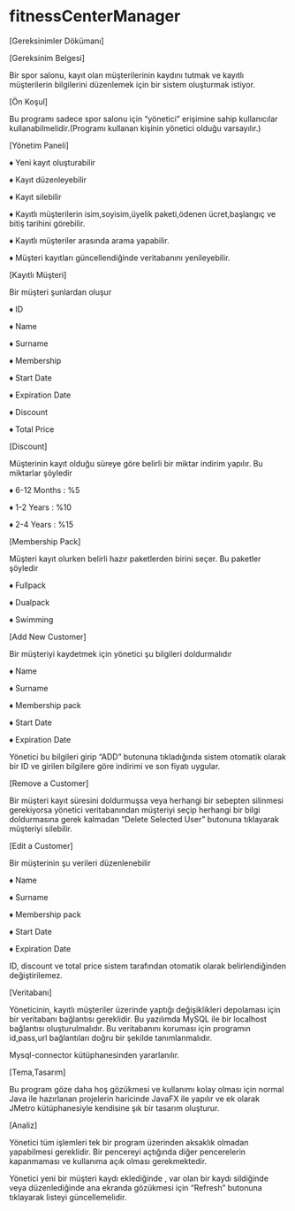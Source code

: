 # fitnessCenterManager

[Gereksinimler Dökümanı]

[Gereksinim Belgesi]

Bir spor salonu, kayıt olan müşterilerinin kaydını tutmak ve kayıtlı müşterilerin bilgilerini
düzenlemek için bir sistem oluşturmak istiyor.

[Ön Koşul]

Bu programı sadece spor salonu için “yönetici” erişimine sahip kullanıcılar
kullanabilmelidir.(Programı kullanan kişinin yönetici olduğu varsayılır.)

[Yönetim Paneli]

♦ Yeni kayıt oluşturabilir

♦ Kayıt düzenleyebilir

♦ Kayıt silebilir

♦ Kayıtlı müşterilerin isim,soyisim,üyelik paketi,ödenen ücret,başlangıç ve bitiş tarihini
görebilir.

♦ Kayıtlı müşteriler arasında arama yapabilir.

♦ Müşteri kayıtları güncellendiğinde veritabanını yenileyebilir.


[Kayıtlı Müşteri]

Bir müşteri şunlardan oluşur

♦ ID

♦ Name

♦ Surname

♦ Membership

♦ Start Date

♦ Expiration Date

♦ Discount

♦ Total Price


[Discount]

Müşterinin kayıt olduğu süreye göre belirli bir miktar indirim yapılır. Bu miktarlar şöyledir

♦ 6-12 Months : %5

♦ 1-2 Years : %10

♦ 2-4 Years : %15

[Membership Pack]

Müşteri kayıt olurken belirli hazır paketlerden birini seçer. Bu paketler şöyledir

♦ Fullpack

♦ Dualpack

♦ Swimming


[Add New Customer]

Bir müşteriyi kaydetmek için yönetici şu bilgileri doldurmalıdır

♦ Name

♦ Surname

♦ Membership pack

♦ Start Date

♦ Expiration Date

Yönetici bu bilgileri girip “ADD” butonuna tıkladığında sistem otomatik olarak bir ID ve
girilen bilgilere göre indirimi ve son fiyatı uygular.

[Remove a Customer]

Bir müşteri kayıt süresini doldurmuşsa veya herhangi bir sebepten silinmesi gerekiyorsa
yönetici veritabanından müşteriyi seçip herhangi bir bilgi doldurmasına gerek kalmadan
“Delete Selected User” butonuna tıklayarak müşteriyi silebilir.

[Edit a Customer]

Bir müşterinin şu verileri düzenlenebilir

♦ Name

♦ Surname

♦ Membership pack

♦ Start Date

♦ Expiration Date

ID, discount ve total price sistem tarafından otomatik olarak belirlendiğinden değiştirilemez.

[Veritabanı]

Yöneticinin, kayıtlı müşteriler üzerinde yaptığı değişiklikleri depolaması için bir veritabanı
bağlantısı gereklidir. Bu yazılımda MySQL ile bir localhost bağlantısı oluşturulmalıdır. Bu
veritabanını koruması için programın id,pass,url bağlantıları doğru bir şekilde
tanımlanmalıdır.

Mysql-connector kütüphanesinden yararlanılır.

[Tema,Tasarım]

Bu program göze daha hoş gözükmesi ve kullanımı kolay olması için normal Java ile
hazırlanan projelerin haricinde JavaFX ile yapılır ve ek olarak JMetro kütüphanesiyle
kendisine şık bir tasarım oluşturur.

[Analiz]

Yönetici tüm işlemleri tek bir program üzerinden aksaklık olmadan yapabilmesi gereklidir. Bir
pencereyi açtığında diğer pencerelerin kapanmaması ve kullanıma açık olması
gerekmektedir.

Yönetici yeni bir müşteri kaydı eklediğinde , var olan bir kaydı sildiğinde veya düzenlediğinde
ana ekranda gözükmesi için “Refresh” butonuna tıklayarak listeyi güncellemelidir.

